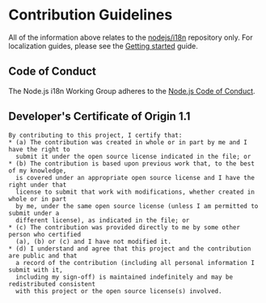 # Contribution Guidelines

All of the information above relates to the [nodejs/i18n](https://github.com/nodejs/i18n/) repository only. For localization guides, please see the [Getting started](./guides/GETTING_STARTED.md) guide.

## Code of Conduct

The Node.js i18n Working Group adheres to the [Node.js Code of Conduct](https://github.com/nodejs/admin/blob/main/CODE_OF_CONDUCT.md).

## Developer's Certificate of Origin 1.1

```
By contributing to this project, I certify that:
* (a) The contribution was created in whole or in part by me and I have the right to
  submit it under the open source license indicated in the file; or
* (b) The contribution is based upon previous work that, to the best of my knowledge,
  is covered under an appropriate open source license and I have the right under that
  license to submit that work with modifications, whether created in whole or in part
  by me, under the same open source license (unless I am permitted to submit under a
  different license), as indicated in the file; or
* (c) The contribution was provided directly to me by some other person who certified
  (a), (b) or (c) and I have not modified it.
* (d) I understand and agree that this project and the contribution are public and that
  a record of the contribution (including all personal information I submit with it,
  including my sign-off) is maintained indefinitely and may be redistributed consistent
  with this project or the open source license(s) involved.
```
